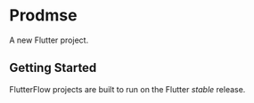 # Prodmse

A new Flutter project.

## Getting Started

FlutterFlow projects are built to run on the Flutter _stable_ release.
